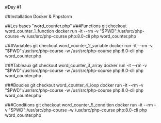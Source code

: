 #Day #1

##Installation Docker & Phpstorm

##Les bases "word_counter.php"
###Functions
git checkout word_counter_1_function
docker run -it --rm -v "$PWD":/usr/src/php-course -w /usr/src/php-course php:8.0-cli php word_counter.php

###Variables
git checkout word_counter_2_variable
docker run -it --rm -v "$PWD":/usr/src/php-course -w /usr/src/php-course php:8.0-cli php word_counter.php

###Tableaux
git checkout word_counter_3_array
docker run -it --rm -v "$PWD":/usr/src/php-course -w /usr/src/php-course php:8.0-cli php word_counter.php

###Boucles
git checkout word_counter_4_loop
docker run -it --rm -v "$PWD":/usr/src/php-course -w /usr/src/php-course php:8.0-cli php word_counter.php

###Conditions
git checkout word_counter_5_condition
docker run -it --rm -v "$PWD":/usr/src/php-course -w /usr/src/php-course php:8.0-cli php word_counter.php
